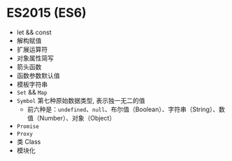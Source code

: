 # ES2015 (ES6)

- let && const
- 解构赋值
- 扩展运算符
- 对象属性简写
- 箭头函数
- 函数参数默认值
- 模板字符串
- `Set` && `Map`
- `Symbol` 第七种原始数据类型, 表示独一无二的值
  - 前六种是：`undefined`、`null`、布尔值（Boolean）、字符串（String）、数值（Number）、对象（Object）
- `Promise`
- `Proxy`
- 类 Class
- 模块化
